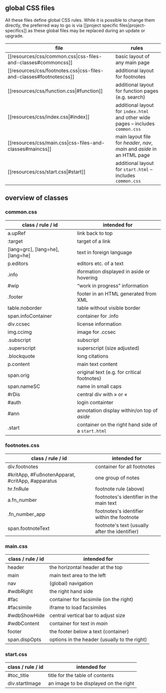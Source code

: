 ## global CSS files

All these files define global CSS rules. While it is possible to change them directly, the preferred way to go is via [[project specific files|project-specifics]] as these global files may be replaced during an update or upgrade.

|file|rules|
|--|--|
|[[resources/css/common.css\|css-files-and-classes#commoncss]]| basic layout of any main page|
|[[resources/css/footnotes.css\|css-files-and-classes#footnotescss]]| additional layout for footnotes|
|[[resources/css/function.css\|#function]]| additional layout for function pages (e.g. search)|
|[[resources/css/index.css\|#index]]| additional layout for `index.html` and other wide pages – includes `common.css`|
|[[resources/css/main.css\|css-files-and-classes#maincss]]| main layout file for _header_, _nav_, _main_ and _aside_ in an HTML page|
|[[resources/css/start.css\|#start]]| additional layout for `start.html` – includes `common.css`|

## overview of classes
### common.css
|class / rule / id|intended for|
|--|--|
|a.upRef|link back to top|
|:target|target of a link|
|[lang=grc], [lang=he], [lang=he]|text in foreign language|
|p.editors|editors etc. of a text|
|.info|iformation displayed in aside or hovering|
|#wip|“work in progress” information|
|.footer|footer in an HTML generated from XML|
|table.noborder|table without visible border|
|span.infoContainer|container for .info|
|div.ccsec|license information|
|img.ccimg|image for .ccsec|
|.subscript|subscript|
|.superscript|superscript (size adjusted)|
|.blockquote|long citations|
|p.content|main text content|
|span.orig|original text (e.g. for critical footnotes)|
|span.nameSC|name in small caps|
|#rDis|central div with » or «|
|#auth|login containter|
|#ann|annotation display within/on top of _aside_|
|.start|container on the right hand side of a `start.html`|

### footnotes.css
|class / rule / id|intended for|
|--|--|
|div.footnotes|container for all footnotes|
|#kritApp, #FußnotenApparat, #critApp, #apparatus|one group of notes|
|hr.fnRule|footnote rule (above)|
|a.fn_number|footnotes's identifier in the main text| 
|.fn_number_app|footnotes's identifier within the footnote|
|span.footnoteText|footnote's text (usually after the identifier)|

### main.css
|class / rule / id|intended for|
|--|--|
|header|the horizontal header at the top|
|main|main text area to the left|
|nav|(global) navigation|
|#wdbRight|the right hand side|
|#fac|container for facsimile (on the right)|
|#facsimile|iframe to load facsimiles|
|#wdbShowHide|central vertical bar to adjust size|
|#wdbContent|container for text in _main_|
|footer|the footer below a text (container)|
|span.dispOpts|options in the header (usually to the right)|

### start.css
|class / rule / id|intended for|
|--|--|
|#toc_title|title for the table of contents|
|div.startImage|an image to be displayed on the right|